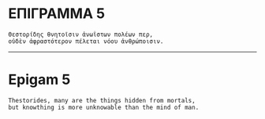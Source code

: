 ΕΠΙΓΡΑΜΜΑ 5
===========

```
Θεστορίδης θνητοῖσιν ἀνωΐστων πολέων περ,
οὐδὲν ἀφραστότερον πέλεται νόου ἀνθρώποισιν.
```

---

Epigam 5
========

```
Thestorides, many are the things hidden from mortals,
but knowthing is more unknowable than the mind of man.
```

